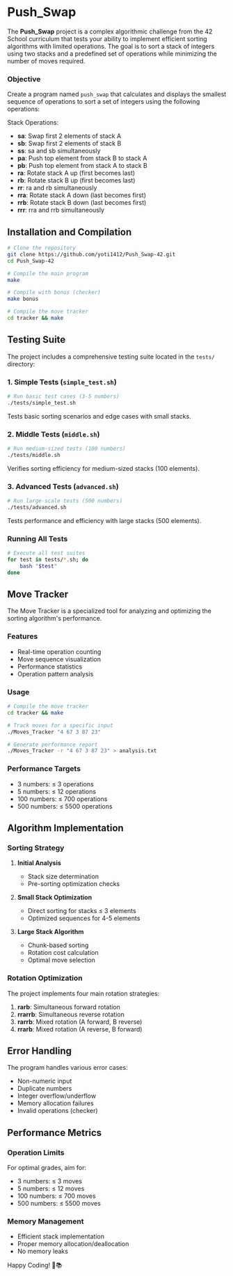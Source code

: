 # Push_Swap

The **Push_Swap** project is a complex algorithmic challenge from the 42 School curriculum that tests your ability to implement efficient sorting algorithms with limited operations. The goal is to sort a stack of integers using two stacks and a predefined set of operations while minimizing the number of moves required.

### Objective
Create a program named `push_swap` that calculates and displays the smallest sequence of operations to sort a set of integers using the following operations:

Stack Operations:
- **sa**: Swap first 2 elements of stack A
- **sb**: Swap first 2 elements of stack B
- **ss**: sa and sb simultaneously
- **pa**: Push top element from stack B to stack A
- **pb**: Push top element from stack A to stack B
- **ra**: Rotate stack A up (first becomes last)
- **rb**: Rotate stack B up (first becomes last)
- **rr**: ra and rb simultaneously
- **rra**: Rotate stack A down (last becomes first)
- **rrb**: Rotate stack B down (last becomes first)
- **rrr**: rra and rrb simultaneously

## Installation and Compilation

```bash
# Clone the repository
git clone https://github.com/yoti1412/Push_Swap-42.git
cd Push_Swap-42

# Compile the main program
make

# Compile with bonus (checker)
make bonus

# Compile the move tracker
cd tracker && make
```

## Testing Suite

The project includes a comprehensive testing suite located in the `tests/` directory:

### 1. Simple Tests (`simple_test.sh`)
```bash
# Run basic test cases (3-5 numbers)
./tests/simple_test.sh
```
Tests basic sorting scenarios and edge cases with small stacks.

### 2. Middle Tests (`middle.sh`)
```bash
# Run medium-sized tests (100 numbers)
./tests/middle.sh
```
Verifies sorting efficiency for medium-sized stacks (100 elements).

### 3. Advanced Tests (`advanced.sh`)
```bash
# Run large-scale tests (500 numbers)
./tests/advanced.sh
```
Tests performance and efficiency with large stacks (500 elements).

### Running All Tests
```bash
# Execute all test suites
for test in tests/*.sh; do
    bash "$test"
done
```

## Move Tracker

The Move Tracker is a specialized tool for analyzing and optimizing the sorting algorithm's performance.

### Features
- Real-time operation counting
- Move sequence visualization
- Performance statistics
- Operation pattern analysis

### Usage
```bash
# Compile the move tracker
cd tracker && make

# Track moves for a specific input
./Moves_Tracker "4 67 3 87 23"

# Generate performance report
./Moves_Tracker -r "4 67 3 87 23" > analysis.txt
```

### Performance Targets
- 3 numbers: ≤ 3 operations
- 5 numbers: ≤ 12 operations
- 100 numbers: ≤ 700 operations
- 500 numbers: ≤ 5500 operations

## Algorithm Implementation

### Sorting Strategy
1. **Initial Analysis**
   - Stack size determination
   - Pre-sorting optimization checks

2. **Small Stack Optimization**
   - Direct sorting for stacks ≤ 3 elements
   - Optimized sequences for 4-5 elements

3. **Large Stack Algorithm**
   - Chunk-based sorting
   - Rotation cost calculation
   - Optimal move selection

### Rotation Optimization
The project implements four main rotation strategies:
1. **rarb**: Simultaneous forward rotation
2. **rrarrb**: Simultaneous reverse rotation
3. **rarrb**: Mixed rotation (A forward, B reverse)
4. **rrarb**: Mixed rotation (A reverse, B forward)

## Error Handling

The program handles various error cases:
- Non-numeric input
- Duplicate numbers
- Integer overflow/underflow
- Memory allocation failures
- Invalid operations (checker)

## Performance Metrics

### Operation Limits
For optimal grades, aim for:
- 3 numbers: ≤ 3 moves
- 5 numbers: ≤ 12 moves
- 100 numbers: ≤ 700 moves
- 500 numbers: ≤ 5500 moves

### Memory Management
- Efficient stack implementation
- Proper memory allocation/deallocation
- No memory leaks

Happy Coding! 🚀📚
